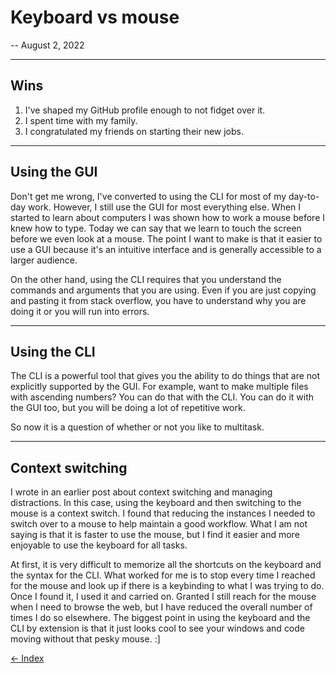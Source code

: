 # Keyboard vs mouse
-- August 2, 2022

---
## Wins
 1. I've shaped my GitHub profile enough to not fidget over it.
 2. I spent time with my family.
 3. I congratulated my friends on starting their new jobs.

 ---
## Using the GUI

Don't get me wrong, I've converted to using the CLI for most of my day-to-day work. However, I still use the GUI for most everything else. When I started to learn about computers I was shown how to work a mouse before I knew how to type. Today we can say that we learn to touch the screen before we even look at a mouse. The point I want to make is that it easier to use a GUI because it's an intuitive interface and is generally accessible to a larger audience.

On the other hand, using the CLI requires that you understand the commands and arguments that you are using. Even if you are just copying and pasting it from stack overflow, you have to understand why you are doing it or you will run into errors.

---
## Using the CLI

The CLI is a powerful tool that gives you the ability to do things that are not explicitly supported by the GUI. For example, want to make multiple files with ascending numbers? You can do that with the CLI. You can do it with the GUI too, but you will be doing a lot of repetitive work.

So now it is a question of whether or not you like to multitask.

---
## Context switching
I wrote in an earlier post about context switching and managing distractions. In this case, using the keyboard and then switching to the mouse is a context switch.
I found that reducing the instances I needed to switch over to a mouse to help maintain a good workflow.
What I am not saying is that it is faster to use the mouse, but I find it easier and more enjoyable to use the keyboard for all tasks.

At first, it is very difficult to memorize all the shortcuts on the keyboard and the syntax for the CLI.
What worked for me is to stop every time I reached for the mouse and look up if there is a keybinding to what I was trying to do. Once I found it, I used it and carried on. Granted I still reach for the mouse when I need to browse the web, but I have reduced the overall number of times I do so elsewhere.
The biggest point in using the keyboard and the CLI by extension is that it just looks cool to see your windows and code moving without that pesky mouse. :]

[<- Index](README.html)